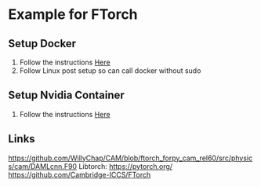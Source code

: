 # Example for FTorch

## Setup Docker
1. Follow the instructions [Here](https://docs.docker.com/engine/install/ubuntu/)
2. Follow Linux post setup so can call docker without sudo

## Setup Nvidia Container
1. Follow the instructions [Here](https://docs.nvidia.com/datacenter/cloud-native/container-toolkit/latest/install-guide.html)

## Links
https://github.com/WillyChap/CAM/blob/ftorch_forpy_cam_rel60/src/physics/cam/DAMLcnn.F90
Libtorch: https://pytorch.org/
https://github.com/Cambridge-ICCS/FTorch

